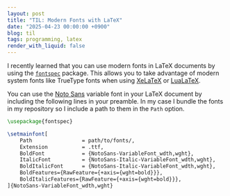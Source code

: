 ```yaml
---
layout: post
title: "TIL: Modern Fonts with LaTeX"
date: "2025-04-23 00:00:00 +0900"
blog: til
tags: programming, latex
render_with_liquid: false
---
```


I recently learned that you can use modern fonts in LaTeX documents by using the
[`fontspec`] package. This allows you to take advantage of modern system fonts
like TrueType fonts when using [XeLaTeX] or [LuaLaTeX].

You can use the [Noto Sans] variable font in your LaTeX document by including
the following lines in your preamble. In my case I bundle the fonts in my
repository so I include a path to them in the `Path` option.

```latex
\usepackage{fontspec}

\setmainfont[
    Path                = path/to/fonts/,
    Extension           = .ttf,
    BoldFont            = {NotoSans-VariableFont_wdth,wght},
    ItalicFont          = {NotoSans-Italic-VariableFont_wdth,wght},
    BoldItalicFont      = {NotoSans-Italic-VariableFont_wdth,wght},
    BoldFeatures={RawFeature={+axis={wght=bold}}},
    BoldItalicFeatures={RawFeature={+axis={wght=bold}}},
]{NotoSans-VariableFont_wdth,wght}
```

[Noto Sans]: https://fonts.google.com/noto/specimen/Noto+Sans
[`fontspec`]: https://ctan.org/pkg/fontspec
[XeLaTeX]: https://www.tug.org/xetex/
[LuaLaTeX]: https://www.luatex.org/
